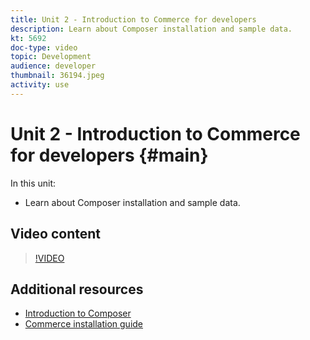 ```yaml
---
title: Unit 2 - Introduction to Commerce for developers 
description: Learn about Composer installation and sample data.
kt: 5692
doc-type: video
topic: Development
audience: developer
thumbnail: 36194.jpeg
activity: use
---
```


# Unit 2 - Introduction to Commerce for developers {#main}

In this unit:

- Learn about Composer installation and sample data.

## Video content

>[!VIDEO](https://video.tv.adobe.com/v/36194?quality=12&learn=on)

## Additional resources

- [Introduction to Composer](https://devdocs.magento.com/guides/v2.4/extension-dev-guide/intro/intro-composer.html)
- [Commerce installation guide](https://devdocs.magento.com/guides/v2.4/install-gde/install-flow-diagram.html)
